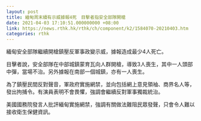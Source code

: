 ```yaml
---
layout: post
title: 緬甸周末續有示威據報4死　目擊者指安全部隊開槍
date: 2021-04-03 17:10:51.000000000 +08:00
link: https://news.rthk.hk/rthk/ch/component/k2/1584070-20210403.htm
categories: rthk
---
```


緬甸安全部隊繼續開槍鎮壓反軍事政變示威，據報造成最少4人死亡。

目擊者說，安全部隊在中部城鎮蒙育瓦向人群開槍，導致3人喪生，其中一人頭部中彈，當場不治。另外據報在南部一個城鎮，亦有一人喪生。

為了鎮壓民間反對聲音，軍政府實施網禁，並向包括網上意見領袖、商界名人等，發出拘捕令。有演員表明不會畏懼，強調會繼續反對軍事獨裁統治。

美國國務院發言人批評緬甸實施網禁，強調有關做法難阻民眾發聲，只會令人難以接收衛生保健資訊。
